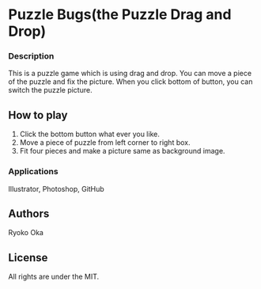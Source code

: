 # Puzzle Bugs(the Puzzle Drag and Drop)

### Description
This is a puzzle game which is using drag and drop. You can move a piece of the puzzle and fix the picture. When you click bottom of button, you can switch the puzzle picture.

## How to play
1. Click the bottom button what ever you like.
2. Move a piece of puzzle from left corner to right box.
3. Fit four pieces and make a picture same as background image.

### Applications
Illustrator, Photoshop, GitHub

## Authors
Ryoko Oka

## License
All rights are under the MIT.
